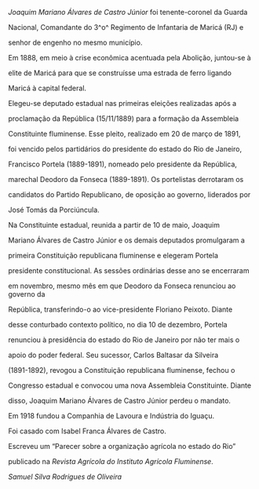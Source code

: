 

*Joaquim Mariano Álvares de Castro Júnior* foi tenente-coronel da Guarda

Nacional, Comandante do 3^o^ Regimento de Infantaria de Maricá (RJ) e

senhor de engenho no mesmo município.



Em 1888, em meio à crise econômica acentuada pela Abolição, juntou-se à

elite de Maricá para que se construísse uma estrada de ferro ligando

Maricá à capital federal.



Elegeu-se deputado estadual nas primeiras eleições realizadas após a

proclamação da República (15/11/1889) para a formação da Assembleia

Constituinte fluminense. Esse pleito, realizado em 20 de março de 1891,

foi vencido pelos partidários do presidente do estado do Rio de Janeiro,

Francisco Portela (1889-1891), nomeado pelo presidente da República,

marechal Deodoro da Fonseca (1889-1891). Os portelistas derrotaram os

candidatos do Partido Republicano, de oposição ao governo, liderados por

José Tomás da Porciúncula.



Na Constituinte estadual, reunida a partir de 10 de maio, Joaquim

Mariano Álvares de Castro Júnior e os demais deputados promulgaram a

primeira Constituição republicana fluminense e elegeram Portela

presidente constitucional. As sessões ordinárias desse ano se encerraram

em novembro, mesmo mês em que Deodoro da Fonseca renunciou ao governo da

República, transferindo-o ao vice-presidente Floriano Peixoto. Diante

desse conturbado contexto político, no dia 10 de dezembro, Portela

renunciou à presidência do estado do Rio de Janeiro por não ter mais o

apoio do poder federal. Seu sucessor, Carlos Baltasar da Silveira

(1891-1892), revogou a Constituição republicana fluminense, fechou o

Congresso estadual e convocou uma nova Assembleia Constituinte. Diante

disso, Joaquim Mariano Álvares de Castro Júnior perdeu o mandato.



Em 1918 fundou a Companhia de Lavoura e Indústria do Iguaçu.



Foi casado com Isabel Franca Álvares de Castro.



Escreveu um “Parecer sobre a organização agrícola no estado do Rio”

publicado na *Revista Agrícola do Instituto Agrícola Fluminense*.



*Samuel Silva Rodrigues de Oliveira*



